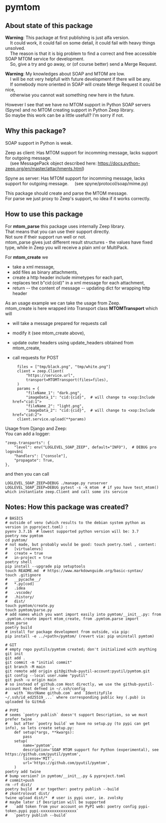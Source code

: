 # pymtom

## About state of this package

**Warning**: This package at first publishing is just alfa version.  
&nbsp;&nbsp;&nbsp;&nbsp;It could work, it could fail on some detail, it could fail with heavy things unsolved.  
&nbsp;&nbsp;&nbsp;&nbsp;The reason is that it is big problem to find a correct and free accessible SOAP MTOM service for development.  
&nbsp;&nbsp;&nbsp;&nbsp;So, give a try and go away, or (of course better) send a Merge Request.

**Warning**: My knowledges about SOAP and MTOM are low.  
&nbsp;&nbsp;&nbsp;&nbsp;I will be not very helpfull with future development if there will be any.  
&nbsp;&nbsp;&nbsp;&nbsp;If somebody more oriented in SOAP will create Merge Request it could be nice,  
&nbsp;&nbsp;&nbsp;&nbsp;otherwise you cannot wait something new here in the future.

However I see that we have no MTOM support in Python SOAP servers (Spyne)
and no MTOM creating support in Python Zeep library.  
So maybe this work can be a little usefull? I'm sorry if not.

## Why this package?

SOAP support in Python is weak.

Zeep as client: Has MTOM support for incomming message, lacks support for outgoing message.  
&nbsp;&nbsp;&nbsp;&nbsp;(see MessagePack object described here: https://docs.python-zeep.org/en/master/attachments.html)

Spyne as server: Has MTOM support for incomming message, lacks support for outgoing message.
&nbsp;&nbsp;&nbsp;&nbsp;(see spyne/protocol/soap/mime.py)

This package should create and parse the MTOM message.  
For parse we just proxy to Zeep's support, no idea if it works correctly.

## How to use this package

For **mtom_parse** this package uses internally Zeep library.  
That means that you can use their support directly.  
Not sure if their support run well or not.  
mtom_parse gives just different result structures - the values have fixed type,
	while in Zeep you will receive a plain xml or MultiPack.

For **mtom_create** we  
- take a xml message,
- add files as binary attachments,
- create a http header include mimetypes for each part,
- replaces text b"cid:{cid}" in a xml message for each attachment,
- return
	-- the content of message
	-- updating dict for wrapping http header

As an usage example we can take the usage from Zeep.  
mtom_create is here wrapped into Transport class **MTOMTransport** which will  
- will take a message prepared for requests call
- modify it (see mtom_create above),
- update outer headers using update_headers obtained from mtom_create,
- call requests for POST

		files = ["tmp/black.png", "tmp/white.png"]
		client = zeep.Client(
			"https://service.url",
			transport=MTOMTransport(files=files),
		)
		params = {
			"fileName_1": "dark.png",
			"imageData_1": "cid:{cid}",  # will change to <xop:Include href="cid:1">
			"fileName_2": "light.png",
			"imageData_2": "cid:{cid}",  # will change to <xop:Include href="cid:2">
		client.service.upload(**params)

Usage from Django and Zeep:  
You can add a logger:  

	"zeep.transports": {
		"level": env("LOGLEVEL_SOAP_ZEEP", default="INFO"),  # DEBUG pro logování
		"handlers": ["console"],
		"propagate": True,
	},

and then you can call  

	LOGLEVEL_SOAP_ZEEP=DEBUG ./manage.py runserver
	LOGLEVEL_SOAP_ZEEP=DEBUG pytest -s -k mtom  # if you have test_mtom() which instantiate zeep.Client and call some its service

## Notes: How this package was created?

	# BASICS
	# outside of venv (which results to the debian system python as version in pyproject.toml) :
	pyenv 3.7.16  # lowest supported python version will be: 3.7
	poetry new pymtom
	cd pymtom/
	# not made, but probably would be good: touch poetry.toml , content:
	#	[virtualenvs]
	#	create = true
	#	in-project = true
	poetry shell
	pip install --upgrade pip setuptools
	touch README.md  # https://www.markdownguide.org/basic-syntax/
	touch .gitignore
	#	__pycache__/
	#	*.py[cod]
	#	.idea
	#	.vscode/
	#	.history/
	#	dist/
	touch pymtom/create.py
	touch pymtom/parse.py
	# add names which you want import easily into pymtom/__init__.py: from .pymtom.create import mtom_create, from .pymtom.parse import mtom_parse
	poetry build
	# install for package development from outside, via pip:
	pip install -e ../<path>/pymtom/ (revert via: pip uninstall pymtom)

	# GIT
	# empty repo pyutils/pymtom created; don't initialized with anything
	git init
	git add .
	git commit -m "initial commit"
	git branch -M main
	git remote add origin git@github-pyutil-account:pyutil/pymtom.git
	git config --local user.name "pyutil"
	git push -u origin main
	# so instead of github.com Host directly, we use the github-pyutil-account Host defned in ~/.ssh/config
	#   with `HostName github.com` and `IdentityFile ~/.ssh/id_ed25519_...` where corresponding public key (.pub) is uploaded to GitHub 

	# PYPI
	# seems `poetry publish` doesn't support Description, so we must prefer twine
	#	but after `poetry build` we have no setup.py (to pypi can get info), so lets create setup.py:
		def setup(*args, **kwargs):
			pass
		setup(
			name='pymtom',
			description='SOAP MTOM support for Python (experimental), see https://github.com/pyutil/pymtom',
			license='MIT',
			url='https://github.com/pyutil/pymtom',
		)
	poetry add twine
	# bump version? in pymtom/__init__.py & pyproject.toml
	# commit+push
	rm -rf dist/
	poetry build  # or together: poetry publish --build
	# zkontrolovat dist/
	twine upload dist/*  # user is pypi user, ie. zvolsky
	# maybe later if Desription will be supported
	#	`add token from your account on PyPI web: poetry config pypi-token.pypi pypi-xxxxxxxxxxxxxxxx`
	#	`poetry publish --build`

